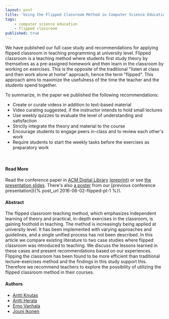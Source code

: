 ```yaml
---
layout: post
title: 'Using the Flipped Classroom Method in Computer Science Education, pt. 2'
tags:
    - computer science education
    - flipped classroom
published: true
---
```


We have published our full case study and recommendations for applying flipped classroom in teaching programming at university level. Flipped classroom is a teaching method where students first study theory by themselves as a pre-assigned homework and then learn in the classroom by working on exercises. This is the opposite of the traditional "listen at class and then work alone at home" approach, hence the term "flipped". This approach aims to maximize the usefulness of the time the teacher and the students spend together.

To summarize, in the paper we published the following recommendations:

* Create or curate videos in addition to text-based material
* Video curating suggested, if the instructor intends to hold small lectures
* Use weekly quizzes to evaluate the level of understanding and satisfaction
* Strictly integrate the theory and material to the course
* Encourage students to engage peers in-class and to review each other's work 
* Require students to start the weekly tasks before the exercises as preparatory work

<br/>

#### Read More
Read the conference paper in [ACM Digital Library](https://doi.org/10.1145/2983468.2983524) [(preprint)](https://www.researchgate.net/publication/304900887_The_Flipped_Classroom_Method_Lessons_Learned_from_Flipping_Two_Programming_Courses) or see [the presentation slides](http://doi.org/10.5281/zenodo.495592). There's also [a poster](http://doi.org/10.5281/zenodo.495582) from our [previous conference presentation]({% post_url 2016-06-02-flipped-pt-1 %}).

<!--more-->

#### Abstract
The flipped classroom teaching method, which emphasizes independent learning of theory and practical, in-depth exercises in the classroom, is gaining foothold in teaching. The method is increasingly being applied at university level. It has been implemented with varying approaches and guidelines, and a single unified process has not been described. In this article we compare existing literature to two case studies where flipped classroom was introduced to teaching. We discuss the lessons learned in these cases and present recommendations based on our experiences. Flipping the classroom has been found to be more efficient than traditional lecture-exercises method and the findings in this study support this. Therefore we recommend teachers to explore the possibility of utilizing the flipped classroom method in their courses.

#### Authors
* [Antti Knutas](https://twitter.com/aknutas)
* [Antti Herala](https://twitter.com/anttiherala)
* [Erno Vanhala](https://twitter.com/ernovanhala)
* [Jouni Ikonen](https://twitter.com/jouni_ikonen)